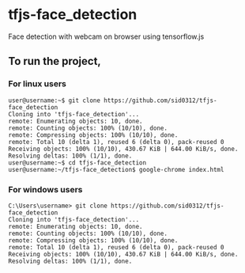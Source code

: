 # tfjs-face_detection
Face detection with webcam on browser using tensorflow.js

## To run the project,

### For linux users
```console
user@username:~$ git clone https://github.com/sid0312/tfjs-face_detection
Cloning into 'tfjs-face_detection'...
remote: Enumerating objects: 10, done.
remote: Counting objects: 100% (10/10), done.
remote: Compressing objects: 100% (10/10), done.
remote: Total 10 (delta 1), reused 6 (delta 0), pack-reused 0
Receiving objects: 100% (10/10), 430.67 KiB | 644.00 KiB/s, done.
Resolving deltas: 100% (1/1), done.
user@username:~$ cd tfjs-face_detection
user@username:~/tfjs-face_detection$ google-chrome index.html
```
### For windows users
```shell
C:\Users\username> git clone https://github.com/sid0312/tfjs-face_detection
Cloning into 'tfjs-face_detection'...
remote: Enumerating objects: 10, done.
remote: Counting objects: 100% (10/10), done.
remote: Compressing objects: 100% (10/10), done.
remote: Total 10 (delta 1), reused 6 (delta 0), pack-reused 0
Receiving objects: 100% (10/10), 430.67 KiB | 644.00 KiB/s, done.
Resolving deltas: 100% (1/1), done.

```
